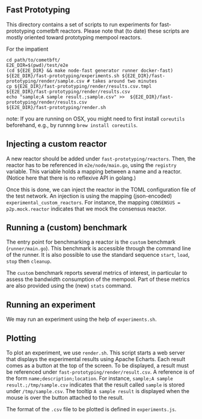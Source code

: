 ## Fast Prototyping

This directory contains a set of scripts to run experiments for fast-prototyping cometbft reactors.
Please note that (to date) these scripts are mostly oriented toward prototyping mempool reactors.

For the impatient

    cd path/to/cometbft/
    E2E_DIR=$(pwd)/test/e2e
    (cd ${E2E_DIR} && make node-fast generator runner docker-fast)
    ${E2E_DIR}/fast-prototyping/experiments.sh ${E2E_DIR}/fast-prototyping/render/sample.csv # takes around two minutes
    cp ${E2E_DIR}/fast-prototyping/render/results.csv.tmpl ${E2E_DIR}/fast-prototyping/render/results.csv
    echo "sample;A sample result.;sample.csv" >>  ${E2E_DIR}/fast-prototyping/render/results.csv
    ${E2E_DIR}/fast-prototyping/render.sh

note: If you are running on OSX, you might need to first install `coreutils` beforehand, e.g., by runnng `brew install coreutils`.

## Injecting a custom reactor

A new reactor should be added under `fast-prototyping/reactors`.
Then, the reactor has to be referenced in `e2e/node/main.go`, using the `registry` variable.
This variable holds a mapping between a name and a reactor.
(Notice here that there is no reflexive API in golang.)

Once this is done, we can inject the reactor in the TOML configuration file of the test network.
An injection is using the mapping (json-encoded) `experimental_custom_reactors`.
For instance, the mapping `CONSENSUS = p2p.mock.reactor` indicates that we mock the consensus reactor.

## Running a (custom) benchmark

The entry point for benchmarking a reactor is the `custom` benchmark (`runner/main.go`).
This benchmark is accessible through the command line of the runner.
It is also possible to use the standard sequence `start`, `load`, `stop` then `cleanup`.

The `custom` benchmark reports several metrics of interest, in particular to assess the bandwidth consumption of the mempool.
Part of these metrics are also provided using the (new) `stats` command.

## Running an experiment

We may run an experiment using the help of `experiments.sh`.

## Plotting

To plot an experiment, we use `render.sh`.
This script starts a web server that displays the experimental results using Apache Echarts.
Each result comes as a button at the top of the screen.
To be displayed, a result must be referenced under `fast-prototyping/render/result.csv`.
A reference is of the form `name;description;location`.
For instance, `sample;A sample result.;/tmp/sample.csv` indicates that the result called `sample` is stored under `/tmp/sample.csv`.
The tooltip `A sample result` is displayed when the mouse is over the button attached to the result.

The  format of the `.csv` file to be plotted is defined in `experiments.js`.
